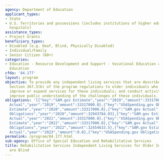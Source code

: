 ```yaml
---
agency: Department of Education
applicant_types:
- State
- U.S. Territories and possessions (includes institutions of higher education and
  hospitals)
assistance_types:
- Project Grants
beneficiary_types:
- Disabled (e.g. Deaf, Blind, Physically Disabled)
- Individual/Family
- Senior Citizen (60+)
categories:
- Education - Resource Development and Support - Vocational Education and Handicapped
  Education
cfda: '84.177'
layout: program
objective: To provide any independent living services that are described in 34 CFR
  Section 367.3(b) of the program regulations to older individuals who are blind;
  improve or expand services for these individuals; and conduct activities to help
  improve public understanding of the challenges of these individuals.
obligations: '[{"key":"SAM.gov Estimate","year":"2019","amount":33317000.0},{"key":"SAM.gov
  Actual","year":"2019","amount":33317000.0},{"key":"USASpending.gov Obligations","year":"2019","amount":32801527.23},{"key":"SAM.gov
  Estimate","year":"2020","amount":33317000.0},{"key":"SAM.gov Actual","year":"2020","amount":33317000.0},{"key":"USASpending.gov
  Obligations","year":"2020","amount":32943784.03},{"key":"SAM.gov Estimate","year":"2021","amount":33317000.0},{"key":"SAM.gov
  Actual","year":"2021","amount":33317000.0},{"key":"USASpending.gov Obligations","year":"2021","amount":32742499.97},{"key":"SAM.gov
  Estimate","year":"2022","amount":33317000.0},{"key":"SAM.gov Actual","year":"2022","amount":33317000.0},{"key":"USASpending.gov
  Obligations","year":"2022","amount":32454633.5},{"key":"SAM.gov Estimate","year":"2023","amount":33317000.0},{"key":"SAM.gov
  Actual","year":"2023","amount":0.0},{"key":"USASpending.gov Obligations","year":"2023","amount":31913879.0}]'
permalink: /program/84.177.html
sub-agency: Office of Special Education and Rehabilitative Services
title: Rehabilitation Services Independent Living Services for Older Individuals Who
  are Blind
---
```

